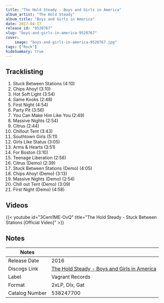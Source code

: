 ```yaml
---
title: "The Hold Steady - Boys and Girls in America"
album_artist: "The Hold Steady"
album_title: "Boys and Girls in America"
date: 2017-04-17
release_id: "9520767"
slug: "boys-and-girls-in-america-9520767"
cover:
    image: "boys-and-girls-in-america-9520767.jpg"
tags: ["Rock"]
hideSummary: true
---
```


## Tracklisting
1. Stuck Between Stations (4:10)
2. Chips Ahoy! (3:10)
3. Hot Soft Light (3:54)
4. Same Kooks (2:48)
5. First Night (4:54)
6. Party Pit (3:56)
7. You Can Make Him Like You (2:49)
8. Massive Nights (2:54)
9. Citrus (2:44)
10. Chillout Tent (3:43)
11. Southtown Girls (5:11)
12. Girls Like Status (3:05)
13. Arms & Hearts (3:51)
14. For Boston (3:10)
15. Teenage Liberation (2:56)
16. Citrus (Demo) (2:39)
17. Stuck Between Stations (Demo) (4:05)
18. Chips Ahoy! (Demo) (3:13)
19. Massive Nights (Demo) (2:54)
20. Chill out Tent (Demo) (3:09)
21. First Night (Demo) (4:58)

## Videos
{{< youtube id="3Cem1ME-OvQ" title="The Hold Steady - Stuck Between Stations [Official Video]" >}}

## Notes

| Notes          |             |
| ---------------| ----------- |
| Release Date   | 2016 |
| Discogs Link   | [The Hold Steady - Boys and Girls in America](https://www.discogs.com/release/9520767) |
| Label          | Vagrant Records |
| Format         | 2xLP, Dlx, Gat |
| Catalog Number | 538247700 |

